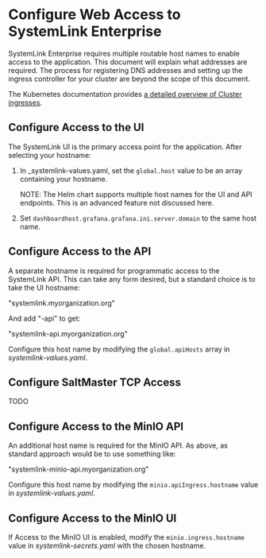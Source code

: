 # Configure Web Access to SystemLink Enterprise

SystemLink Enterprise requires multiple routable host names to enable access to the application. This document will explain what addresses are required. The process for registering DNS addresses and setting up the ingress controller for your cluster are beyond the scope of this document.

The Kubernetes documentation provides [a detailed overview of Cluster ingresses](https://kubernetes.io/docs/concepts/services-networking/ingress/).

## Configure Access to the UI

The SystemLink UI is the primary access point for the application. After selecting your hostname:

1. In _systemlink-values.yaml, set the `global.host` value to be an array containing your hostname.

    NOTE: The Helm chart supports multiple host names for the UI and API endpoints. This is an advanced feature not discussed here.

2. Set `dashboardhost.grafana.grafana.ini.server.domain` to the same host name.

## Configure Access to the API

A separate hostname is required for programmatic access to the SystemLink API. This can take any form desired, but a standard choice is to take the UI hostname:

"systemlink.myorganization.org"

And add "-api" to get:

"systemlink-api.myorganization.org"

Configure this host name by modifying the `global.apiHosts` array in _systemlink-values.yaml_.

## Configure SaltMaster TCP Access

TODO

## Configure Access to the MinIO API

An additional host name is required for the MinIO API. As above, as standard approach would be to use something like:

"systemlink-minio-api.myorganization.org"

Configure this host name by modifying the `minio.apiIngress.hostname` value in _systemlink-values.yaml_.

## Configure Access to the MinIO UI

If Access to the MinIO UI is enabled, modify the `minio.ingress.hostname` value in _systemlink-secrets.yaml_ with the chosen hostname.
